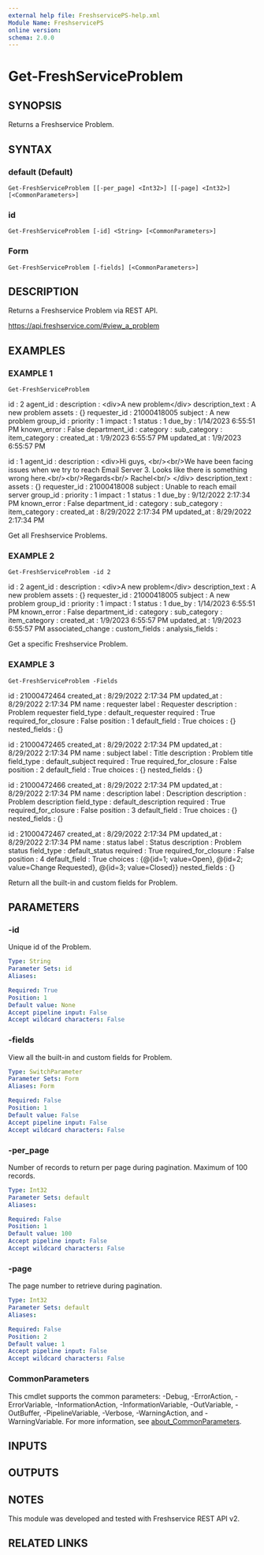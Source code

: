 ```yaml
---
external help file: FreshservicePS-help.xml
Module Name: FreshservicePS
online version:
schema: 2.0.0
---
```


# Get-FreshServiceProblem

## SYNOPSIS
Returns a Freshservice Problem.

## SYNTAX

### default (Default)
```
Get-FreshServiceProblem [[-per_page] <Int32>] [[-page] <Int32>] [<CommonParameters>]
```

### id
```
Get-FreshServiceProblem [-id] <String> [<CommonParameters>]
```

### Form
```
Get-FreshServiceProblem [-fields] [<CommonParameters>]
```

## DESCRIPTION
Returns a Freshservice Problem via REST API.

https://api.freshservice.com/#view_a_problem

## EXAMPLES

### EXAMPLE 1
```
Get-FreshServiceProblem
```

id               : 2
agent_id         :
description      : \<div\>A new problem\</div\>
description_text : A new problem
assets           : {}
requester_id     : 21000418005
subject          : A new problem
group_id         :
priority         : 1
impact           : 1
status           : 1
due_by           : 1/14/2023 6:55:51 PM
known_error      : False
department_id    :
category         :
sub_category     :
item_category    :
created_at       : 1/9/2023 6:55:57 PM
updated_at       : 1/9/2023 6:55:57 PM

id               : 1
agent_id         :
description      : \<div\>Hi guys, \<br/\>\<br/\>We have been facing issues when we try to reach Email Server 3.
Looks
                like there is something wrong here.\<br/\>\<br/\>Regards\<br/\> Rachel\<br/\> \</div\>
description_text :
assets           : {}
requester_id     : 21000418008
subject          : Unable to reach email server
group_id         :
priority         : 1
impact           : 1
status           : 1
due_by           : 9/12/2022 2:17:34 PM
known_error      : False
department_id    :
category         :
sub_category     :
item_category    :
created_at       : 8/29/2022 2:17:34 PM
updated_at       : 8/29/2022 2:17:34 PM

Get all Freshservice Problems.

### EXAMPLE 2
```
Get-FreshServiceProblem -id 2
```

id                : 2
agent_id          :
description       : \<div\>A new problem\</div\>
description_text  : A new problem
assets            : {}
requester_id      : 21000418005
subject           : A new problem
group_id          :
priority          : 1
impact            : 1
status            : 1
due_by            : 1/14/2023 6:55:51 PM
known_error       : False
department_id     :
category          :
sub_category      :
item_category     :
created_at        : 1/9/2023 6:55:57 PM
updated_at        : 1/9/2023 6:55:57 PM
associated_change :
custom_fields     :
analysis_fields   :

Get a specific Freshservice Problem.

### EXAMPLE 3
```
Get-FreshServiceProblem -Fields
```

id                   : 21000472464
created_at           : 8/29/2022 2:17:34 PM
updated_at           : 8/29/2022 2:17:34 PM
name                 : requester
label                : Requester
description          : Problem requester
field_type           : default_requester
required             : True
required_for_closure : False
position             : 1
default_field        : True
choices              : {}
nested_fields        : {}

id                   : 21000472465
created_at           : 8/29/2022 2:17:34 PM
updated_at           : 8/29/2022 2:17:34 PM
name                 : subject
label                : Title
description          : Problem title
field_type           : default_subject
required             : True
required_for_closure : False
position             : 2
default_field        : True
choices              : {}
nested_fields        : {}

id                   : 21000472466
created_at           : 8/29/2022 2:17:34 PM
updated_at           : 8/29/2022 2:17:34 PM
name                 : description
label                : Description
description          : Problem description
field_type           : default_description
required             : True
required_for_closure : False
position             : 3
default_field        : True
choices              : {}
nested_fields        : {}

id                   : 21000472467
created_at           : 8/29/2022 2:17:34 PM
updated_at           : 8/29/2022 2:17:34 PM
name                 : status
label                : Status
description          : Problem status
field_type           : default_status
required             : True
required_for_closure : False
position             : 4
default_field        : True
choices              : {@{id=1; value=Open}, @{id=2; value=Change Requested}, @{id=3; value=Closed}}
nested_fields        : {}

Return all the built-in and custom fields for Problem.

## PARAMETERS

### -id
Unique id of the Problem.

```yaml
Type: String
Parameter Sets: id
Aliases:

Required: True
Position: 1
Default value: None
Accept pipeline input: False
Accept wildcard characters: False
```

### -fields
View all the built-in and custom fields for Problem.

```yaml
Type: SwitchParameter
Parameter Sets: Form
Aliases: Form

Required: False
Position: 1
Default value: False
Accept pipeline input: False
Accept wildcard characters: False
```

### -per_page
Number of records to return per page during pagination. 
Maximum of 100 records.

```yaml
Type: Int32
Parameter Sets: default
Aliases:

Required: False
Position: 1
Default value: 100
Accept pipeline input: False
Accept wildcard characters: False
```

### -page
The page number to retrieve during pagination.

```yaml
Type: Int32
Parameter Sets: default
Aliases:

Required: False
Position: 2
Default value: 1
Accept pipeline input: False
Accept wildcard characters: False
```

### CommonParameters
This cmdlet supports the common parameters: -Debug, -ErrorAction, -ErrorVariable, -InformationAction, -InformationVariable, -OutVariable, -OutBuffer, -PipelineVariable, -Verbose, -WarningAction, and -WarningVariable. For more information, see [about_CommonParameters](http://go.microsoft.com/fwlink/?LinkID=113216).

## INPUTS

## OUTPUTS

## NOTES
This module was developed and tested with Freshservice REST API v2.

## RELATED LINKS
